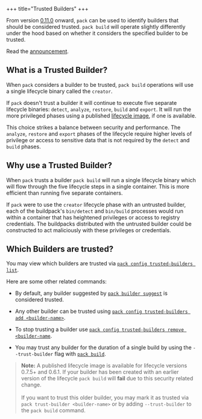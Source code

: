 +++
title="Trusted Builders"
+++

From version [0.11.0](https://github.com/buildpacks/pack/releases/tag/v0.11.0) onward, `pack` can be used to identify builders that should be considered trusted. `pack build` will operate slightly differently under the hood based on whether it considers the specified builder to be trusted.

<!--more-->

Read the [announcement](https://medium.com/buildpacks/faster-more-secure-builds-with-pack-0-11-0-4d0c633ca619).

## What is a Trusted Builder?
When `pack` considers a builder to be trusted, `pack build` operations will use a single lifecycle binary called the `creator`.

If `pack` doesn't trust a builder it will continue to execute five separate lifecycle binaries: `detect`, `analyze`, `restore`, `build` and `export`. It will run the more privileged phases using a published [lifecycle image][lifecycle-image], if one is available.

This choice strikes a balance between security and performance. The `analyze`, `restore` and `export` phases of the lifecycle require higher levels of privilege or access to sensitive data that is not required by the `detect` and `build` phases.

## Why use a Trusted Builder?
When `pack` trusts a builder `pack build` will run a single lifecycle binary which will flow through the five lifecycle steps in a single container. This is more efficient than running five separate containers.

If `pack` were to use the `creator` lifecycle phase with an untrusted builder, each of the buildpack's `bin/detect` and `bin/build` processes would run within a container that has heightened privileges or access to registry credentials. The buildpacks distributed with the untrusted builder could be constructed to act maliciously with these privileges or credentials.

## Which Builders are trusted?
You may view which builders are trusted via  [`pack config trusted-builders list`](/docs/for-platform-operators/how-to/integrate-ci/pack/cli/pack_config_trusted-builders_list/).

Here are some other related commands:

* By default, any builder suggested by  [`pack builder suggest`](/docs/for-platform-operators/how-to/integrate-ci/pack/cli/pack_builder_suggest/) is considered trusted.
* Any other builder can be trusted using  [`pack config trusted-builders add <builder-name>`](/docs/for-platform-operators/how-to/integrate-ci/pack/cli/pack_config_trusted-builders_add/).

* To stop trusting a builder use [`pack config trusted-builders remove <builder-name`](/docs/for-platform-operators/how-to/integrate-ci/pack/cli/pack_config_trusted-builders_remove/).

* You may trust any builder for the duration of a single build by using the `--trust-builder` flag with [`pack build`](/docs/for-platform-operators/how-to/integrate-ci/pack/cli/pack_build/).

> **Note:** A published lifecycle image is available for lifecycle versions 0.7.5+ and 0.6.1. If your builder has been created with an earlier version of the lifecycle `pack build` will **fail** due to this security related change.
><br/>
><br/>
> If you want to trust this older builder, you may mark it as trusted via `pack trust-builder <builder-name>` or by adding `--trust-builder` to the `pack build` command.


[lifecycle-image]: https://hub.docker.com/r/buildpacksio/lifecycle/tags
